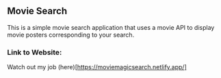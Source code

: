 ## Movie Search

This is a simple movie search application that uses a movie API to display movie posters corresponding to your search.

### Link to Website:
 
Watch out my job (here)[https://moviemagicsearch.netlify.app/]
